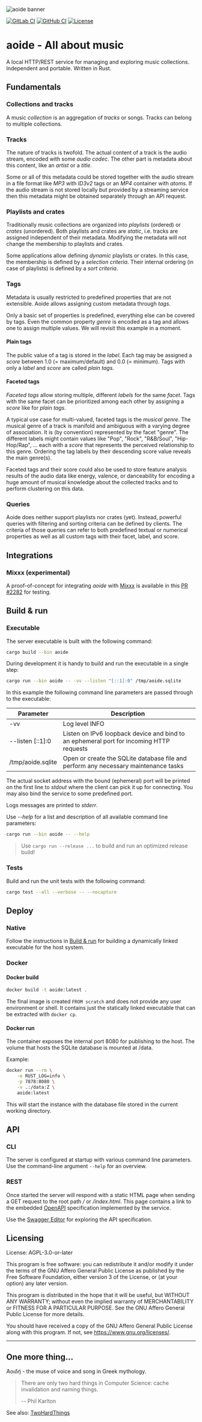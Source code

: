 ![aoide banner](resources/aoide_banner_1280x340.png)

[![GitLab CI](https://gitlab.com/uklotzde/aoide-rs/badges/development/pipeline.svg?style=flat)](https://gitlab.com/uklotzde/aoide-rs/pipelines?scope=branches)
[![GitHub CI](https://github.com/aoide-org/aoide-rs/workflows/Continuous%20integration/badge.svg?branch=development&style=flat)](https://github.com/aoide-org/aoide-rs/actions?query=workflow%3A%22Continuous+integration%22)
[![License](https://img.shields.io/badge/license-AGPLv3-blue.svg?style=flat)](https://gitlab.com/uklotzde/aoide-rs/blob/master/LICENSE.md)

# aoide - All about music

A local HTTP/REST service for managing and exploring music collections. Independent and portable. Written in Rust.

## Fundamentals

### Collections and tracks

A music _collection_ is an aggregation of _tracks_ or songs. Tracks can
belong to multiple collections.

### Tracks

The nature of tracks is twofold. The actual content of a track is the
audio stream, encoded with some _audio codec_. The other part is metadata
about this content, like an _artist_ or a _title_.

Some or all of this metadata could be stored together with the audio stream
in a file format like _MP3_ with _ID3v2_ tags or an _MP4_ container with
_atoms_. If the audio stream is not stored locally but provided by a streaming
service then this metadata might be obtained separately through an API
request.

### Playlists and crates

Traditionally music collections are organized into _playlists_ (ordered) or
_crates_ (unordered). Both playlists and crates are _static_, i.e. tracks
are assigned independent of their metadata. Modifying the metadata will not
change the membership to playlists and crates.

Some applications allow defining _dynamic_ playlists or crates. In this
case, the membership is defined by a _selection criteria_. Their internal
ordering (in case of playlists) is defined by a _sort criteria_.

### Tags

Metadata is usually restricted to predefined properties that are not
extensible. Aoide allows assigning custom metadata through _tags_.

Only a basic set of properties is predefined, everything else can be
covered by tags. Even the common property _genre_ is encoded as a tag
and allows one to assign multiple values. We will revisit this example in
a moment.

#### Plain tags

The public value of a tag is stored in the _label_. Each tag may be
assigned a _score_ between 1.0 (= maximum/default) and 0.0 (= minimum).
Tags with only a _label_ and _score_ are called _plain tags_.

#### Faceted tags

_Faceted tags_ allow storing multiple, different _labels_ for the same
_facet_. Tags with the same facet can be prioritized among each other by
assigning a _score_ like for _plain tags_.

A typical use case for multi-valued, faceted tags is the _musical genre_.
The musical genre of a track is manifold and ambiguous with a varying
degree of association. It is (by convention) represented by the facet
"genre". The different labels might contain values like "Pop", "Rock",
"R&B/Soul", "Hip-Hop/Rap", ... each with a _score_ that represents the
perceived relationship to this genre. Ordering the tag labels by their
descending score value reveals the main genre(s).

Faceted tags and their score could also be used to store feature analysis
results of the audio data like energy, valence, or danceability for
encoding a huge amount of musical knowledge about the collected tracks
and to perform clustering on this data.

### Queries

Aoide does neither support playlists nor crates (yet). Instead, powerful
queries with filtering and sorting criteria can be defined by clients.
The criteria of those queries can refer to both predefined textual or
numerical properties as well as all custom tags with their facet, label,
and score.

## Integrations

### Mixxx (experimental)

A proof-of-concept for integrating _aoide_ with [Mixxx](https://www.mixxx.org)
is available in this [PR #2282](https://github.com/mixxxdj/mixxx/pull/2282)
for testing.

## Build & run
[Build & run]: #build-and-run

### Executable

The server executable is built with the following command:

```bash
cargo build --bin aoide
```

During development it is handy to build and run the executable in a single step:

```bash
cargo run --bin aoide -- -vv --listen "[::1]:0" /tmp/aoide.sqlite
```

In this example the following command line parameters are passed through to the executable:

| Parameter        | Description |
| -----------------|-------------|
|-vv               | Log level INFO |
|--listen [::1]:0  | Listen on IPv6 loopback device and bind to an ephemeral port for incoming HTTP requests |
|/tmp/aoide.sqlite | Open or create the SQLite database file and perform any necessary maintenance tasks |

The actual socket address with the bound (ephemeral) port will be printed on the first line to *stdout*
where the client can pick it up for connecting. You may also bind the service to some predefined port.

Logs messages are printed to *stderr*.

Use _--help_ for a list and description of all available command line parameters:

```bash
cargo run --bin aoide -- --help
```

> Use `cargo run --release ...` to build and run an optimized release build!

### Tests

Build and run the unit tests with the following command:

```bash
cargo test --all --verbose -- --nocapture
```

## Deploy

### Native

Follow the instructions in [Build & run](#build-and-run) for building a dynamically
linked executable for the host system.

### Docker

#### Docker build

```sh
docker build -t aoide:latest .
```

The final image is created `FROM scratch` and does not provide any user environment or shell.
It contains just the statically linked executable that can be extracted with `docker cp`.

#### Docker run

The container exposes the internal port 8080 for publishing to the host. The volume that
hosts the SQLite database is mounted at /data.

Example:

```sh
docker run --rm \
    -e RUST_LOG=info \
    -p 7878:8080 \
    -v .:/data:Z \
    aoide:latest
```

This will start the instance with the database file stored in the current working directory.

## API

### CLI

The server is configured at startup with various command line parameters. Use the command-line argument `--help` for an overview.

### REST

Once started the server will respond with a static HTML page when sending a GET request
to the root path _/_ or _/index.html_. This page contains a link to the embedded
[OpenAPI](https://www.openapis.org) specification implemented by the service.

Use the [Swagger Editor](https://editor.swagger.io) for exploring the API specification.

## Licensing

License: AGPL-3.0-or-later

This program is free software: you can redistribute it and/or modify
it under the terms of the GNU Affero General Public License as
published by the Free Software Foundation, either version 3 of the
License, or (at your option) any later version.

This program is distributed in the hope that it will be useful,
but WITHOUT ANY WARRANTY; without even the implied warranty of
MERCHANTABILITY or FITNESS FOR A PARTICULAR PURPOSE.  See the
GNU Affero General Public License for more details.

You should have received a copy of the GNU Affero General Public License
along with this program.  If not, see <https://www.gnu.org/licenses/>.

---

## One more thing...

*Ἀοιδή* - the muse of voice and song in Greek mythology.

> There are only two hard things in Computer Science: cache invalidation and naming things.
>
> -- Phil Karlton

See also: [TwoHardThings](https://martinfowler.com/bliki/TwoHardThings.html)
